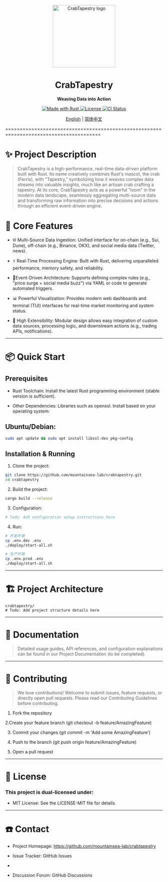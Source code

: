<p align="center"> <img src="https://img.picgo.net/2024/05/27/2024-05-27-10.29.059a0defe3962c9f79.png" width="200" alt="CrabTapestry logo"> </p> <h1 align="center">CrabTapestry</h1> <p align="center"><b>Weaving Data into Action</b></p> <p align="center"> <a href="https://www.rust-lang.org/"> <img src="https://img.shields.io/badge/Made%20with-Rust-dea584?style=for-the-badge&logo=rust" alt="Made with Rust"> </a> <a href="LICENSE"> <img src="https://img.shields.io/badge/License-MIT%2FApache--2.0-blue?style=for-the-badge" alt="License"> </a> <a href="https://github.com/mountainsea-lab/crabtapestry/actions"> <img src="https://img.shields.io/github/actions/workflow/status/mountainsea-lab/crabtapestry/ci.yml?style=for-the-badge&logo=github" alt="CI Status"> </a> </p> <p align="center"> <a href="README.md">English</a> | <a href="README.zh-CN.md">简体中文</a> </p>
=======================================================================================

# ✨ Project Description
> CrabTapestry is a high-performance, real-time data-driven platform built with Rust. Its name creatively combines Rust's mascot, the crab (Ferris), with "Tapestry," symbolizing how it weaves complex data streams into valuable insights, much like an artisan crab crafting a tapestry.
> At its core, CrabTapestry acts as a powerful "loom" in the modern data landscape, seamlessly aggregating multi-source data and transforming raw information into precise decisions and actions through an efficient event-driven engine.



# 🚀 Core Features
* 🌐 Multi-Source Data Ingestion: Unified interface for on-chain (e.g., Sui, Dune), off-chain (e.g., Binance, OKX), and social media data (Twitter, news).

* ⚡ Real-Time Processing Engine: Built with Rust, delivering unparalleled performance, memory safety, and reliability.

* 🎯Event-Driven Architecture: Supports defining complex rules (e.g., "price surge + social media buzz") via YAML or code to generate automated triggers.

* 📊 Powerful Visualization: Provides modern web dashboards and terminal (TUI) interfaces for real-time market monitoring and system status.
* 🔧 High Extensibility: Modular design allows easy integration of custom data sources, processing logic, and downstream actions (e.g., trading APIs, notifications). 

------------------------------------------------------------------
# 📦 Quick Start

## Prerequisites
 * Rust Toolchain: Install the latest Rust programming environment (stable version is sufficient).

 * Other Dependencies: Libraries such as openssl. Install based on your operating system:

## Ubuntu/Debian:

```bash
sudo apt update && sudo apt install libssl-dev pkg-config
```
## Installation & Running
1. Clone the project:

```bash
git clone https://github.com/mountainsea-lab/crabtapestry.git
cd crabtapestry
```

2. Build the project:
```bash
cargo build --release
```

3. Configuration:
```bash
# Todo: Add configuration setup instructions here
```

4. Run:
```bash
# 开发环境
cp .env.dev .env
./deploy/start-all.sh

# 生产环境
cp .env.prod .env
./deploy/start-all.sh

```

---------------------------------------------------------------------------
# 🏗️ Project Architecture
```text
crabtapestry/
# Todo: Add project structure details here
```
---------------------------------------------------------------------------
# 📖 Documentation
> Detailed usage guides, API references, and configuration explanations can be found in our Project Documentation (to be completed).

---------------------------------------------------------------------------
# 🤝 Contributing
> We love contributions! Welcome to submit issues, feature requests, or directly open pull requests.
Please read our Contributing Guidelines before contributing.

1. Fork the repository

2.Create your feature branch (git checkout -b feature/AmazingFeature)

3. Commit your changes (git commit -m 'Add some AmazingFeature')

4. Push to the branch (git push origin feature/AmazingFeature)

5. Open a pull request

---------------------------------------------------------------------------
# 📜 License
### This project is dual-licensed under:

* MIT License: See the LICENSE-MIT file for details.

---------------------------------------------------------------------------
# ☎️ Contact
* Project Homepage: https://github.com/mountainsea-lab/crabtapestry

* Issue Tracker: GitHub Issues
* 
* Discussion Forum: GitHub Discussions